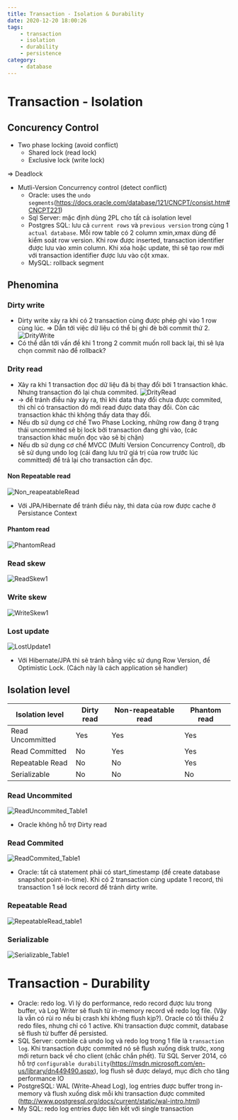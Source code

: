 ```yaml
---
title: Transaction - Isolation & Durability
date: 2020-12-20 18:00:26
tags:
    - transaction
    - isolation
    - durability
    - persistence
category: 
    - database
---
```


# Transaction - Isolation
## Concurency Control
- Two phase locking (avoid conflict)
    - Shared lock (read lock)
    - Exclusive lock (write lock)

=> Deadlock 

- Mutli-Version Concurrency control (detect conflict)
    - Oracle: uses the `undo segments`(https://docs.oracle.com/database/121/CNCPT/consist.htm#CNCPT221)
    - Sql Server: mặc định dùng 2PL cho tất cả isolation level
    - Postgres SQL:  lưu cả `current rows` và `previous version` trong cùng 1 `actual database`. Mỗi row table có 2 column xmin,xmax dùng để kiểm soát row version. Khi row được inserted, transaction identifier được lưu vào xmin column. Khi xóa hoặc update, thì sẽ tạo row mới với transaction identifier được lưu vào cột xmax.
    - MySQL: rollback segment
## Phenomina
### Dirty write
- Dirty write xảy ra khi có 2 transaction cùng được phép ghi vào 1 row cùng lúc. => Dẫn tới việc dữ liệu có thể bị ghi đè bởi commit thứ 2. 
![DrityWrite](https://tungexplorer.s3.ap-southeast-1.amazonaws.com/persistence/sqldb/dirty_write1.JPG)
- Có thể dẫn tới vấn đề khi 1 trong 2 commit muốn roll back lại, thì sẽ lựa chọn commit nào để rollback?
###  Drity read
- Xảy ra khi 1 transaction đọc dữ liệu đã bị thay đổi bởi 1 transaction khác. Nhưng transaction đó lại chưa commited. 
![DrityRead](https://tungexplorer.s3.ap-southeast-1.amazonaws.com/persistence/sqldb/drity_read1.JPG)
- -> để tránh điều này xảy ra, thì khi data thay đổi chưa được commited, thì chỉ có transaction đó mới read được data thay đổi. Còn các transaction khác thì không thấy data thay đổi.
- Nếu db sử dụng cơ chế Two Phase Locking, những row đang ở trạng thái uncommited sẽ bị lock bởi transaction đang ghi vào, (các transaction khác muốn đọc vào sẽ bị chặn)
- Nếu db sử dụng cơ chế MVCC (Multi Version Concurrency Control), db sẽ sử dụng undo log (cái đang lưu trữ giá trị của row trước lúc committed) để trả lại cho transaction cần đọc.

#### Non Repeatable read
![Non_reapeatableRead](https://tungexplorer.s3.ap-southeast-1.amazonaws.com/persistence/sqldb/Non_reapeatable_read1.JPG)
- Với JPA/Hibernate để tránh điều này, thì data của row được cache ở Persistance Context
#### Phantom read
![PhantomRead](https://tungexplorer.s3.ap-southeast-1.amazonaws.com/persistence/sqldb/PhantomRead1.JPG)

### Read skew
![ReadSkew1](https://tungexplorer.s3.ap-southeast-1.amazonaws.com/persistence/sqldb/ReadSkew1.JPG)
### Write skew
![WriteSkew1](https://tungexplorer.s3.ap-southeast-1.amazonaws.com/persistence/sqldb/WriteSkew1.JPG)
### Lost update
![LostUpdate1](https://tungexplorer.s3.ap-southeast-1.amazonaws.com/persistence/sqldb/LostUpdate1.JPG)
- Với Hibernate/JPA thì sẽ tránh bằng việc sử dụng Row Version, để Optimistic Lock. (Cách này là cách application sẽ handler)

## Isolation level
|  Isolation level 	|   Dirty read	|   Non-reapeatable read	|   Phantom read	| 
|---	|---	|---	|---	|
| Read Uncommitted 	|   Yes	|   Yes	|   Yes	|
| Read Committed	|   No	|   Yes	|   Yes	|
| Repeatable Read 	| No|  No |   Yes	|
| Serializable	|   No	|   No	|   No	|
### Read Uncommited 
![ReadUncommited_Table1](https://tungexplorer.s3.ap-southeast-1.amazonaws.com/persistence/sqldb/ReadUncommited_Table1.JPG)
- Oracle không hỗ trợ Dirty read
### Read Commited 
![ReadCommited_Table1](https://tungexplorer.s3.ap-southeast-1.amazonaws.com/persistence/sqldb/ReadCommited_Table1.JPG)
- Oracle: tất cả statement phải có start_timestamp  (để create database snapshot point-in-time). Khi có 2 transaction cùng update 1 record, thì transaction 1 sẽ lock record để tránh dirty write.
### Repeatable Read
![RepeatableRead_table1](https://tungexplorer.s3.ap-southeast-1.amazonaws.com/persistence/sqldb/ReapeabtaleRead_Table1.JPG)
### Serializable
![Serializable_Table1](https://tungexplorer.s3.ap-southeast-1.amazonaws.com/persistence/sqldb/Serializable_table1.JPG)

# Transaction - Durability
- Oracle: redo log. Vì lý do performance, redo record được lưu trong buffer, và Log Writer sẽ flush từ in-memory record về redo log file. (Vậy là vẫn có rủi ro nếu bị crash khi không flush kịp?). Oracle có tối thiểu 2 redo files, nhưng chỉ có 1 active. Khi transaction được commit, database sẽ flush từ buffer để persisted.
- SQL Server: combile cả undo log và redo log trong 1 file là `transaction log`. Khi transaction được commited nó sẽ flush xuống disk trước, xong mới return back về cho client (chắc chắn phết). Từ SQL Server 2014, có hỗ trợ `configurable durability`(https://msdn.microsoft.com/en-us/library/dn449490.aspx), log flush sẽ được delayd, mục đích cho tăng performance IO
- PostgreSQL: WAL (Write-Ahead Log), log entries được buffer trong in-memory và flush xuống disk mỗi khi transaction được commited (http://www.postgresql.org/docs/current/static/wal-intro.html)
- My SQL: redo log entries được liên kết với single transaction
